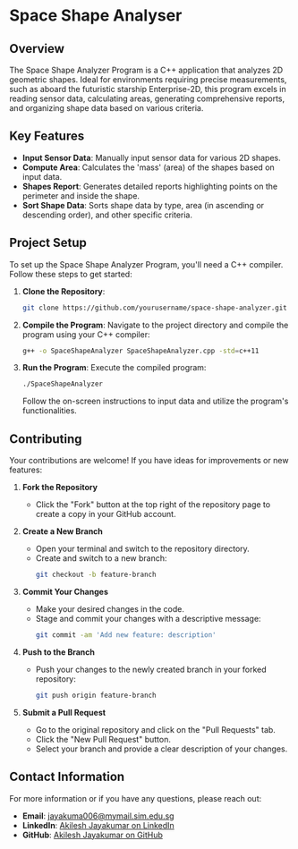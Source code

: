# Space Shape Analyser

## Overview

The Space Shape Analyzer Program is a C++ application that analyzes 2D geometric shapes. Ideal for environments requiring precise measurements, such as aboard the futuristic starship Enterprise-2D, this program excels in reading sensor data, calculating areas, generating comprehensive reports, and organizing shape data based on various criteria.

## Key Features

- **Input Sensor Data**: Manually input sensor data for various 2D shapes.
- **Compute Area**: Calculates the 'mass' (area) of the shapes based on input data.
- **Shapes Report**: Generates detailed reports highlighting points on the perimeter and inside the shape.
- **Sort Shape Data**: Sorts shape data by type, area (in ascending or descending order), and other specific criteria.

## Project Setup

To set up the Space Shape Analyzer Program, you'll need a C++ compiler. Follow these steps to get started:

1. **Clone the Repository**:
   ```bash
   git clone https://github.com/yourusername/space-shape-analyzer.git
   ```

2. **Compile the Program**:
   Navigate to the project directory and compile the program using your C++ compiler:
   ```bash
   g++ -o SpaceShapeAnalyzer SpaceShapeAnalyzer.cpp -std=c++11
   ```

3. **Run the Program**:
   Execute the compiled program:
   ```bash
   ./SpaceShapeAnalyzer
   ```
   Follow the on-screen instructions to input data and utilize the program's functionalities.

## Contributing

Your contributions are welcome! If you have ideas for improvements or new features:

1. **Fork the Repository**
   - Click the "Fork" button at the top right of the repository page to create a copy in your GitHub account.

2. **Create a New Branch**
   - Open your terminal and switch to the repository directory.
   - Create and switch to a new branch:
     ```bash
     git checkout -b feature-branch
     ```

3. **Commit Your Changes**
   - Make your desired changes in the code.
   - Stage and commit your changes with a descriptive message:
     ```bash
     git commit -am 'Add new feature: description'
     ```

4. **Push to the Branch**
   - Push your changes to the newly created branch in your forked repository:
     ```bash
     git push origin feature-branch
     ```

5. **Submit a Pull Request**
   - Go to the original repository and click on the "Pull Requests" tab.
   - Click the "New Pull Request" button.
   - Select your branch and provide a clear description of your changes.

## Contact Information

For more information or if you have any questions, please reach out:

- **Email**: [jayakuma006@mymail.sim.edu.sg](mailto:jayakuma006@mymail.sim.edu.sg)
- **LinkedIn**: [Akilesh Jayakumar on LinkedIn](https://www.linkedin.com/in/akileshjayakumar/)
- **GitHub**: [Akilesh Jayakumar on GitHub](https://github.com/akileshjayakumar)
